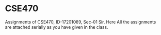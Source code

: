 # CSE470
Assignments of CSE470, ID-17201089, Sec-01
Sir, Here All the assignments are attached serially as you have given in the class. 
